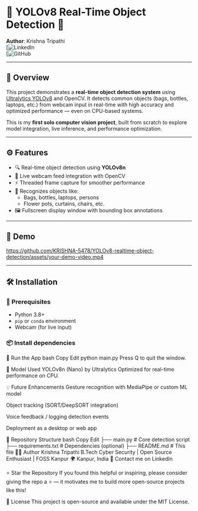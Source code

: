 # 🧠 YOLOv8 Real-Time Object Detection 🚀  
**Author**: Krishna Tripathi  
[![LinkedIn]()  
[![GitHub]()

---

## 📌 Overview  
This project demonstrates a **real-time object detection system** using [Ultralytics YOLOv8](https://github.com/ultralytics/ultralytics) and OpenCV. It detects common objects (bags, bottles, laptops, etc.) from webcam input in real-time with high accuracy and optimized performance — even on CPU-based systems.

This is my **first solo computer vision project**, built from scratch to explore model integration, live inference, and performance optimization.

---

## ⚙️ Features

- 🔍 Real-time object detection using **YOLOv8n**
- 🎥 Live webcam feed integration with OpenCV
- ⚡️ Threaded frame capture for smoother performance
- 🧠 Recognizes objects like:
  - Bags, bottles, laptops, persons
  - Flower pots, curtains, chairs, etc.
- 🖼️ Fullscreen display window with bounding box annotations

---

## 🧪 Demo

https://github.com/KRISHNA-5478/YOLOv8-realtime-object-detection/assets/your-demo-video.mp4

---

## 🛠️ Installation

### 🔗 Prerequisites
- Python 3.8+
- `pip` or `conda` environment
- Webcam (for live input)

### 📦 Install dependencies

🚀 Run the App
bash
Copy
Edit
python main.py
Press Q to quit the window.

🧠 Model Used
YOLOv8n (Nano) by Ultralytics
Optimized for real-time performance on CPU.

💡 Future Enhancements
Gesture recognition with MediaPipe or custom ML model

Object tracking (SORT/DeepSORT integration)

Voice feedback / logging detection events

Deployment as a desktop or web app

📂 Repository Structure
bash
Copy
Edit
├── main.py              # Core detection script
├── requirements.txt     # Dependencies (optional)
├── README.md            # This file
👨‍💻 Author
Krishna Tripathi
B.Tech Cyber Security | Open Source Enthusiast | FOSS Kanpur
🌍 Kanpur, India
📧 Contact me on LinkedIn

⭐️ Star the Repository
If you found this helpful or inspiring, please consider giving the repo a ⭐ — it motivates me to build more open-source projects like this!

📜 License
This project is open-source and available under the MIT License.
